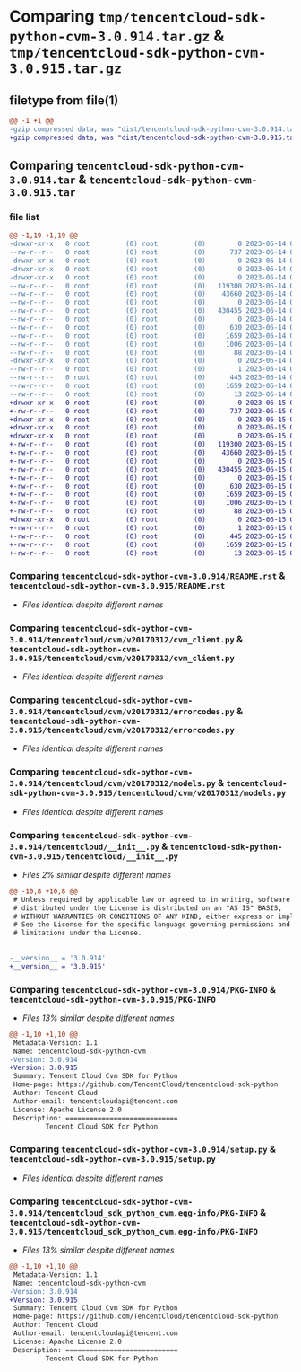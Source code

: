 # Comparing `tmp/tencentcloud-sdk-python-cvm-3.0.914.tar.gz` & `tmp/tencentcloud-sdk-python-cvm-3.0.915.tar.gz`

## filetype from file(1)

```diff
@@ -1 +1 @@
-gzip compressed data, was "dist/tencentcloud-sdk-python-cvm-3.0.914.tar", last modified: Wed Jun 14 00:23:45 2023, max compression
+gzip compressed data, was "dist/tencentcloud-sdk-python-cvm-3.0.915.tar", last modified: Thu Jun 15 00:22:46 2023, max compression
```

## Comparing `tencentcloud-sdk-python-cvm-3.0.914.tar` & `tencentcloud-sdk-python-cvm-3.0.915.tar`

### file list

```diff
@@ -1,19 +1,19 @@
-drwxr-xr-x   0 root         (0) root         (0)        0 2023-06-14 00:23:45.000000 tencentcloud-sdk-python-cvm-3.0.914/
--rw-r--r--   0 root         (0) root         (0)      737 2023-06-14 00:23:44.000000 tencentcloud-sdk-python-cvm-3.0.914/README.rst
-drwxr-xr-x   0 root         (0) root         (0)        0 2023-06-14 00:23:45.000000 tencentcloud-sdk-python-cvm-3.0.914/tencentcloud/
-drwxr-xr-x   0 root         (0) root         (0)        0 2023-06-14 00:23:45.000000 tencentcloud-sdk-python-cvm-3.0.914/tencentcloud/cvm/
-drwxr-xr-x   0 root         (0) root         (0)        0 2023-06-14 00:23:45.000000 tencentcloud-sdk-python-cvm-3.0.914/tencentcloud/cvm/v20170312/
--rw-r--r--   0 root         (0) root         (0)   119300 2023-06-14 00:23:44.000000 tencentcloud-sdk-python-cvm-3.0.914/tencentcloud/cvm/v20170312/cvm_client.py
--rw-r--r--   0 root         (0) root         (0)    43660 2023-06-14 00:23:44.000000 tencentcloud-sdk-python-cvm-3.0.914/tencentcloud/cvm/v20170312/errorcodes.py
--rw-r--r--   0 root         (0) root         (0)        0 2023-06-14 00:23:44.000000 tencentcloud-sdk-python-cvm-3.0.914/tencentcloud/cvm/v20170312/__init__.py
--rw-r--r--   0 root         (0) root         (0)   430455 2023-06-14 00:23:44.000000 tencentcloud-sdk-python-cvm-3.0.914/tencentcloud/cvm/v20170312/models.py
--rw-r--r--   0 root         (0) root         (0)        0 2023-06-14 00:23:44.000000 tencentcloud-sdk-python-cvm-3.0.914/tencentcloud/cvm/__init__.py
--rw-r--r--   0 root         (0) root         (0)      630 2023-06-14 00:23:44.000000 tencentcloud-sdk-python-cvm-3.0.914/tencentcloud/__init__.py
--rw-r--r--   0 root         (0) root         (0)     1659 2023-06-14 00:23:45.000000 tencentcloud-sdk-python-cvm-3.0.914/PKG-INFO
--rw-r--r--   0 root         (0) root         (0)     1006 2023-06-14 00:23:44.000000 tencentcloud-sdk-python-cvm-3.0.914/setup.py
--rw-r--r--   0 root         (0) root         (0)       88 2023-06-14 00:23:45.000000 tencentcloud-sdk-python-cvm-3.0.914/setup.cfg
-drwxr-xr-x   0 root         (0) root         (0)        0 2023-06-14 00:23:45.000000 tencentcloud-sdk-python-cvm-3.0.914/tencentcloud_sdk_python_cvm.egg-info/
--rw-r--r--   0 root         (0) root         (0)        1 2023-06-14 00:23:45.000000 tencentcloud-sdk-python-cvm-3.0.914/tencentcloud_sdk_python_cvm.egg-info/dependency_links.txt
--rw-r--r--   0 root         (0) root         (0)      445 2023-06-14 00:23:45.000000 tencentcloud-sdk-python-cvm-3.0.914/tencentcloud_sdk_python_cvm.egg-info/SOURCES.txt
--rw-r--r--   0 root         (0) root         (0)     1659 2023-06-14 00:23:45.000000 tencentcloud-sdk-python-cvm-3.0.914/tencentcloud_sdk_python_cvm.egg-info/PKG-INFO
--rw-r--r--   0 root         (0) root         (0)       13 2023-06-14 00:23:45.000000 tencentcloud-sdk-python-cvm-3.0.914/tencentcloud_sdk_python_cvm.egg-info/top_level.txt
+drwxr-xr-x   0 root         (0) root         (0)        0 2023-06-15 00:22:46.000000 tencentcloud-sdk-python-cvm-3.0.915/
+-rw-r--r--   0 root         (0) root         (0)      737 2023-06-15 00:22:46.000000 tencentcloud-sdk-python-cvm-3.0.915/README.rst
+drwxr-xr-x   0 root         (0) root         (0)        0 2023-06-15 00:22:46.000000 tencentcloud-sdk-python-cvm-3.0.915/tencentcloud/
+drwxr-xr-x   0 root         (0) root         (0)        0 2023-06-15 00:22:46.000000 tencentcloud-sdk-python-cvm-3.0.915/tencentcloud/cvm/
+drwxr-xr-x   0 root         (0) root         (0)        0 2023-06-15 00:22:46.000000 tencentcloud-sdk-python-cvm-3.0.915/tencentcloud/cvm/v20170312/
+-rw-r--r--   0 root         (0) root         (0)   119300 2023-06-15 00:22:46.000000 tencentcloud-sdk-python-cvm-3.0.915/tencentcloud/cvm/v20170312/cvm_client.py
+-rw-r--r--   0 root         (0) root         (0)    43660 2023-06-15 00:22:46.000000 tencentcloud-sdk-python-cvm-3.0.915/tencentcloud/cvm/v20170312/errorcodes.py
+-rw-r--r--   0 root         (0) root         (0)        0 2023-06-15 00:22:46.000000 tencentcloud-sdk-python-cvm-3.0.915/tencentcloud/cvm/v20170312/__init__.py
+-rw-r--r--   0 root         (0) root         (0)   430455 2023-06-15 00:22:46.000000 tencentcloud-sdk-python-cvm-3.0.915/tencentcloud/cvm/v20170312/models.py
+-rw-r--r--   0 root         (0) root         (0)        0 2023-06-15 00:22:46.000000 tencentcloud-sdk-python-cvm-3.0.915/tencentcloud/cvm/__init__.py
+-rw-r--r--   0 root         (0) root         (0)      630 2023-06-15 00:22:46.000000 tencentcloud-sdk-python-cvm-3.0.915/tencentcloud/__init__.py
+-rw-r--r--   0 root         (0) root         (0)     1659 2023-06-15 00:22:46.000000 tencentcloud-sdk-python-cvm-3.0.915/PKG-INFO
+-rw-r--r--   0 root         (0) root         (0)     1006 2023-06-15 00:22:46.000000 tencentcloud-sdk-python-cvm-3.0.915/setup.py
+-rw-r--r--   0 root         (0) root         (0)       88 2023-06-15 00:22:46.000000 tencentcloud-sdk-python-cvm-3.0.915/setup.cfg
+drwxr-xr-x   0 root         (0) root         (0)        0 2023-06-15 00:22:46.000000 tencentcloud-sdk-python-cvm-3.0.915/tencentcloud_sdk_python_cvm.egg-info/
+-rw-r--r--   0 root         (0) root         (0)        1 2023-06-15 00:22:46.000000 tencentcloud-sdk-python-cvm-3.0.915/tencentcloud_sdk_python_cvm.egg-info/dependency_links.txt
+-rw-r--r--   0 root         (0) root         (0)      445 2023-06-15 00:22:46.000000 tencentcloud-sdk-python-cvm-3.0.915/tencentcloud_sdk_python_cvm.egg-info/SOURCES.txt
+-rw-r--r--   0 root         (0) root         (0)     1659 2023-06-15 00:22:46.000000 tencentcloud-sdk-python-cvm-3.0.915/tencentcloud_sdk_python_cvm.egg-info/PKG-INFO
+-rw-r--r--   0 root         (0) root         (0)       13 2023-06-15 00:22:46.000000 tencentcloud-sdk-python-cvm-3.0.915/tencentcloud_sdk_python_cvm.egg-info/top_level.txt
```

### Comparing `tencentcloud-sdk-python-cvm-3.0.914/README.rst` & `tencentcloud-sdk-python-cvm-3.0.915/README.rst`

 * *Files identical despite different names*

### Comparing `tencentcloud-sdk-python-cvm-3.0.914/tencentcloud/cvm/v20170312/cvm_client.py` & `tencentcloud-sdk-python-cvm-3.0.915/tencentcloud/cvm/v20170312/cvm_client.py`

 * *Files identical despite different names*

### Comparing `tencentcloud-sdk-python-cvm-3.0.914/tencentcloud/cvm/v20170312/errorcodes.py` & `tencentcloud-sdk-python-cvm-3.0.915/tencentcloud/cvm/v20170312/errorcodes.py`

 * *Files identical despite different names*

### Comparing `tencentcloud-sdk-python-cvm-3.0.914/tencentcloud/cvm/v20170312/models.py` & `tencentcloud-sdk-python-cvm-3.0.915/tencentcloud/cvm/v20170312/models.py`

 * *Files identical despite different names*

### Comparing `tencentcloud-sdk-python-cvm-3.0.914/tencentcloud/__init__.py` & `tencentcloud-sdk-python-cvm-3.0.915/tencentcloud/__init__.py`

 * *Files 2% similar despite different names*

```diff
@@ -10,8 +10,8 @@
 # Unless required by applicable law or agreed to in writing, software
 # distributed under the License is distributed on an "AS IS" BASIS,
 # WITHOUT WARRANTIES OR CONDITIONS OF ANY KIND, either express or implied.
 # See the License for the specific language governing permissions and
 # limitations under the License.
 
 
-__version__ = '3.0.914'
+__version__ = '3.0.915'
```

### Comparing `tencentcloud-sdk-python-cvm-3.0.914/PKG-INFO` & `tencentcloud-sdk-python-cvm-3.0.915/PKG-INFO`

 * *Files 13% similar despite different names*

```diff
@@ -1,10 +1,10 @@
 Metadata-Version: 1.1
 Name: tencentcloud-sdk-python-cvm
-Version: 3.0.914
+Version: 3.0.915
 Summary: Tencent Cloud Cvm SDK for Python
 Home-page: https://github.com/TencentCloud/tencentcloud-sdk-python
 Author: Tencent Cloud
 Author-email: tencentcloudapi@tencent.com
 License: Apache License 2.0
 Description: ============================
         Tencent Cloud SDK for Python
```

### Comparing `tencentcloud-sdk-python-cvm-3.0.914/setup.py` & `tencentcloud-sdk-python-cvm-3.0.915/setup.py`

 * *Files identical despite different names*

### Comparing `tencentcloud-sdk-python-cvm-3.0.914/tencentcloud_sdk_python_cvm.egg-info/PKG-INFO` & `tencentcloud-sdk-python-cvm-3.0.915/tencentcloud_sdk_python_cvm.egg-info/PKG-INFO`

 * *Files 13% similar despite different names*

```diff
@@ -1,10 +1,10 @@
 Metadata-Version: 1.1
 Name: tencentcloud-sdk-python-cvm
-Version: 3.0.914
+Version: 3.0.915
 Summary: Tencent Cloud Cvm SDK for Python
 Home-page: https://github.com/TencentCloud/tencentcloud-sdk-python
 Author: Tencent Cloud
 Author-email: tencentcloudapi@tencent.com
 License: Apache License 2.0
 Description: ============================
         Tencent Cloud SDK for Python
```

